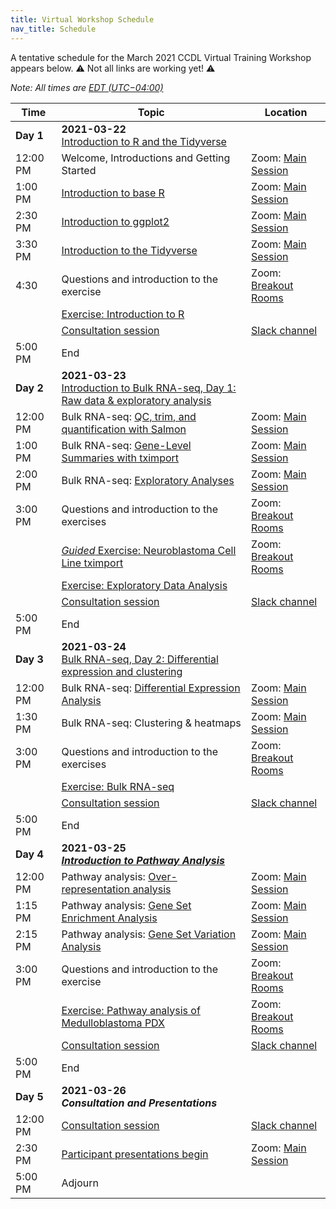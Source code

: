 ```yaml
---
title: Virtual Workshop Schedule
nav_title: Schedule
---
```


A tentative schedule for the March 2021 CCDL Virtual Training Workshop appears below.
⚠️ Not all links are working yet! ⚠️

*Note: All times are [EDT (UTC−04:00)](https://www.timeanddate.com/time/zones/edt)*
<!--See an example from a past virtual workshop here: https://github.com/AlexsLemonade/2020-may-training/wiki/Schedule --> 

| Time        | Topic                                          | Location |
|-------------|------------------------------------------------|----------|
| **Day 1**   | **2021-03-22** <br> [Introduction to R and the Tidyverse](https://github.com/AlexsLemonade/training-modules/blob/{{site.release_tag}}/intro-to-R-tidyverse/README.md)
| 12:00 PM    | Welcome, Introductions and Getting Started     | Zoom: [Main Session](../virtual-setup/zoom-procedures.md#joining-a-zoom-call) |
| 1:00 PM     | [Introduction to base R](https://htmlpreview.github.io/?https://github.com/AlexsLemonade/training-modules/blob/{{site.release_tag}}/intro-to-R-tidyverse/01-intro_to_base_R.nb.html) | Zoom: [Main Session](../virtual-setup/zoom-procedures.md#joining-a-zoom-call) |
| 2:30 PM     | [Introduction to ggplot2](https://htmlpreview.github.io/?https://github.com/AlexsLemonade/training-modules/blob/{{site.release_tag}}/intro-to-R-tidyverse/02-intro_to_ggplot2.nb.html) | Zoom: [Main Session](../virtual-setup/zoom-procedures.md#joining-a-zoom-call) |
| 3:30 PM     | [Introduction to the Tidyverse](https://htmlpreview.github.io/?https://github.com/AlexsLemonade/training-modules/blob/{{site.release_tag}}/intro-to-R-tidyverse/03-intro_to_tidyverse.nb.html) | Zoom: [Main Session](../virtual-setup/zoom-procedures.md#joining-a-zoom-call) |
| 4:30        | Questions and introduction to the exercise | Zoom: [Breakout Rooms](../virtual-setup/zoom-procedures.md#using-zoom-breakout-rooms) |
|             | [Exercise: Introduction to R](https://github.com/AlexsLemonade/training-modules/blob/{{site.release_tag}}/intro-to-R-tidyverse/01b-intro_to_base_R_exercise.Rmd) | 
|             | [Consultation session](workshop-structure.md#consultation-sessions) | [Slack channel](../virtual-setup/slack-procedures.md#general-use) |
| 5:00  PM    | End             |
| **Day 2**   | **2021-03-23**  <br> [Introduction to Bulk RNA-seq, Day 1: Raw data & exploratory analysis](https://github.com/AlexsLemonade/training-modules/blob/{{site.release_tag}}/RNA-seq/README.md) | 
| 12:00 PM    | Bulk RNA-seq: [QC, trim, and quantification with Salmon](https://github.com/AlexsLemonade/training-modules/blob/{{site.release_tag}}/RNA-seq/01-qc_trim_quant.md)| Zoom: [Main Session](../virtual-setup/zoom-procedures.md#joining-a-zoom-call) |
| 1:00 PM     | Bulk RNA-seq: [Gene-Level Summaries with tximport](https://htmlpreview.github.io/?https://github.com/AlexsLemonade/training-modules/blob/{{site.release_tag}}/RNA-seq/02-gastric_cancer_tximport.nb.html)| Zoom: [Main Session](../virtual-setup/zoom-procedures.md#joining-a-zoom-call) |
| 2:00 PM     | Bulk RNA-seq: [Exploratory Analyses](https://htmlpreview.github.io/?https://github.com/AlexsLemonade/training-modules/blob/{{site.release_tag}}/RNA-seq/03-gastric_cancer_exploratory.nb.html) | Zoom: [Main Session](../virtual-setup/zoom-procedures.md#joining-a-zoom-call) |
| 3:00 PM     | Questions and introduction to the exercises | Zoom: [Breakout Rooms](../virtual-setup/zoom-procedures.md#using-zoom-breakout-rooms) |
|             | [*Guided* Exercise: Neuroblastoma Cell Line tximport](https://github.com/AlexsLemonade/training-modules/blob/{{site.release_tag}}/RNA-seq/04-nb_cell_line_tximport.md) | Zoom: [Breakout Rooms](../virtual-setup/zoom-procedures.md#using-zoom-breakout-rooms) |
|             | [Exercise: Exploratory Data Analysis](https://github.com/AlexsLemonade/training-modules/blob/{{site.release_tag}}/RNA-seq/03b-exploratory_data_analysis_exercise.Rmd) | 
|             | [Consultation session](workshop-structure.md#consultation-sessions) | [Slack channel](../virtual-setup/slack-procedures.md#general-use) |
| 5:00  PM    | End             |
| **Day 3**   | **2021-03-24**  <br> [Bulk RNA-seq, Day 2: Differential expression and clustering](https://github.com/AlexsLemonade/training-modules/blob/{{site.release_tag}}/RNA-seq/README.md) | 
| 12:00 PM    | Bulk RNA-seq: [Differential Expression Analysis](https://htmlpreview.github.io/?https://github.com/AlexsLemonade/training-modules/blob/{{site.release_tag}}/RNA-seq/05-nb_cell_line_DESeq2.nb.html) | Zoom: [Main Session](../virtual-setup/zoom-procedures.md#joining-a-zoom-call) |
| 1:30 PM     | Bulk RNA-seq: Clustering & heatmaps | Zoom: [Main Session](../virtual-setup/zoom-procedures.md#joining-a-zoom-call) |
| 3:00 PM     | Questions and introduction to the exercises | Zoom: [Breakout Rooms](../virtual-setup/zoom-procedures.md#using-zoom-breakout-rooms) |
|             | [Exercise: Bulk RNA-seq](https://github.com/AlexsLemonade/training-modules/blob/{{site.release_tag}}/RNA-seq/06-bulk_rnaseq_exercise.Rmd) | 
|             | [Consultation session](workshop-structure.md#consultation-sessions)  | [Slack channel](../virtual-setup/slack-procedures.md#general-use) |
| 5:00 PM     | End             |             
| **Day 4**   | **2021-03-25**  <br> [**_Introduction to Pathway Analysis_**](https://github.com/AlexsLemonade/training-modules/blob/{{site.release_tag}}/pathway-analysis/README.md) | | 
| 12:00 PM    | Pathway analysis: [Over-representation analysis](https://htmlpreview.github.io/?https://github.com/AlexsLemonade/training-modules/blob/{{site.release_tag}}/pathway-analysis/01-overrepresentation_analysis.nb.html) | Zoom: [Main Session](../virtual-setup/zoom-procedures.md#joining-a-zoom-call) |
| 1:15 PM     | Pathway analysis: [Gene Set Enrichment Analysis](https://htmlpreview.github.io/?https://github.com/AlexsLemonade/training-modules/blob/{{site.release_tag}}/pathway-analysis/02-gene_set_enrichment_analysis.nb.html) | Zoom: [Main Session](../virtual-setup/zoom-procedures.md#joining-a-zoom-call) | 
| 2:15 PM     | Pathway analysis: [Gene Set Variation Analysis](https://htmlpreview.github.io/?https://github.com/AlexsLemonade/training-modules/blob/{{site.release_tag}}/pathway-analysis/03-gene_set_variation_analysis.nb.html) |  Zoom: [Main Session](../virtual-setup/zoom-procedures.md#joining-a-zoom-call) |
| 3:00 PM     | Questions and introduction to the exercise | Zoom: [Breakout Rooms](../virtual-setup/zoom-procedures.md#using-zoom-breakout-rooms) |
|             | [Exercise: Pathway analysis of Medulloblastoma PDX](https://github.com/AlexsLemonade/training-modules/blob/{{site.release_tag}}/pathway-analysis/04-pathway_analysis_exercise.Rmd)| Zoom: [Breakout Rooms](../virtual-setup/zoom-procedures.md#using-zoom-breakout-rooms) | 
|             | [Consultation session](workshop-structure.md#consultation-sessions) | [Slack channel](../virtual-setup/slack-procedures.md#general-use)|
| 5:00 PM     | End || 
| **Day 5**   | **2021-03-26**  <br> _**Consultation and Presentations**_ |     
| 12:00 PM    | [Consultation session](workshop-structure.md#consultation-sessions)  | [Slack channel](../virtual-setup/slack-procedures.md#general-use) |
| 2:30 PM     | [Participant presentations begin](workshop-structure.md#presentations) | Zoom: [Main Session](../virtual-setup/zoom-procedures.md#joining-a-zoom-call) |
| 5:00 PM     | Adjourn   |
